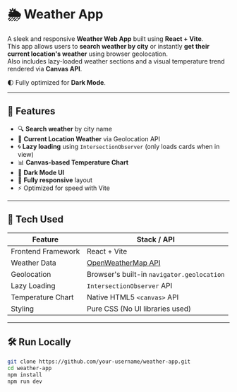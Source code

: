 # 🌦️ Weather App

A sleek and responsive **Weather Web App** built using **React + Vite**.  
This app allows users to **search weather by city** or instantly **get their current location's weather** using browser geolocation.  
Also includes lazy-loaded weather sections and a visual temperature trend rendered via **Canvas API**.

🌓 Fully optimized for **Dark Mode**.

---

## 🚀 Features

- 🔍 **Search weather** by city name
- 📍 **Current Location Weather** via Geolocation API
- 🌀 **Lazy loading** using `IntersectionObserver` (only loads cards when in view)
- 📊 **Canvas-based Temperature Chart**
- 🌙 **Dark Mode UI**
- 📱 **Fully responsive** layout
- ⚡ Optimized for speed with Vite

---

## 🧪 Tech Used

| Feature                  | Stack / API                          |
|-------------------------|--------------------------------------|
| Frontend Framework      | React + Vite                         |
| Weather Data            | [OpenWeatherMap API](https://openweathermap.org/api) |
| Geolocation             | Browser's built-in `navigator.geolocation` |
| Lazy Loading            | `IntersectionObserver` API          |
| Temperature Chart       | Native HTML5 `<canvas>` API         |
| Styling                 | Pure CSS (No UI libraries used)     |

---

## 🛠️ Run Locally

```bash
git clone https://github.com/your-username/weather-app.git
cd weather-app
npm install
npm run dev
